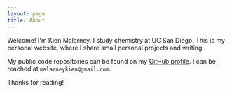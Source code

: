 ```yaml
---
layout: page
title: About
---
```


Welcome! I'm Kien Malarney. I study chemistry at UC San Diego. This is my personal website, where I share small personal projects and writing.

My public code repositories can be found on my [GitHub profile](https://github.com/kienma). I can be reached at ``` malarneykien@gmail.com ```.

Thanks for reading!
